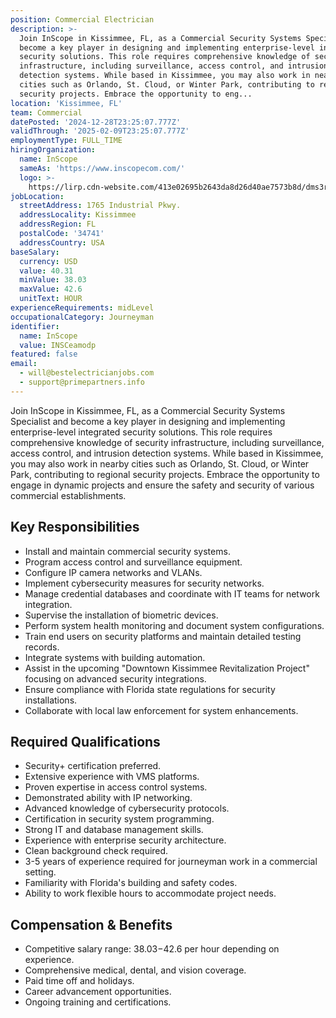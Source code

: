 ```yaml
---
position: Commercial Electrician
description: >-
  Join InScope in Kissimmee, FL, as a Commercial Security Systems Specialist and
  become a key player in designing and implementing enterprise-level integrated
  security solutions. This role requires comprehensive knowledge of security
  infrastructure, including surveillance, access control, and intrusion
  detection systems. While based in Kissimmee, you may also work in nearby
  cities such as Orlando, St. Cloud, or Winter Park, contributing to regional
  security projects. Embrace the opportunity to eng...
location: 'Kissimmee, FL'
team: Commercial
datePosted: '2024-12-28T23:25:07.777Z'
validThrough: '2025-02-09T23:25:07.777Z'
employmentType: FULL_TIME
hiringOrganization:
  name: InScope
  sameAs: 'https://www.inscopecom.com/'
  logo: >-
    https://lirp.cdn-website.com/413e02695b2643da8d26d40ae7573b8d/dms3rep/multi/opt/Inscope+logo+for+website-a85d3781-1920w.png
jobLocation:
  streetAddress: 1765 Industrial Pkwy.
  addressLocality: Kissimmee
  addressRegion: FL
  postalCode: '34741'
  addressCountry: USA
baseSalary:
  currency: USD
  value: 40.31
  minValue: 38.03
  maxValue: 42.6
  unitText: HOUR
experienceRequirements: midLevel
occupationalCategory: Journeyman
identifier:
  name: InScope
  value: INSCeamodp
featured: false
email:
  - will@bestelectricianjobs.com
  - support@primepartners.info
---
```




Join InScope in Kissimmee, FL, as a Commercial Security Systems Specialist and become a key player in designing and implementing enterprise-level integrated security solutions. This role requires comprehensive knowledge of security infrastructure, including surveillance, access control, and intrusion detection systems. While based in Kissimmee, you may also work in nearby cities such as Orlando, St. Cloud, or Winter Park, contributing to regional security projects. Embrace the opportunity to engage in dynamic projects and ensure the safety and security of various commercial establishments.

## Key Responsibilities
- Install and maintain commercial security systems.
- Program access control and surveillance equipment.
- Configure IP camera networks and VLANs.
- Implement cybersecurity measures for security networks.
- Manage credential databases and coordinate with IT teams for network integration.
- Supervise the installation of biometric devices.
- Perform system health monitoring and document system configurations.
- Train end users on security platforms and maintain detailed testing records.
- Integrate systems with building automation.
- Assist in the upcoming "Downtown Kissimmee Revitalization Project" focusing on advanced security integrations.
- Ensure compliance with Florida state regulations for security installations.
- Collaborate with local law enforcement for system enhancements.

## Required Qualifications
- Security+ certification preferred.
- Extensive experience with VMS platforms.
- Proven expertise in access control systems.
- Demonstrated ability with IP networking.
- Advanced knowledge of cybersecurity protocols.
- Certification in security system programming.
- Strong IT and database management skills.
- Experience with enterprise security architecture.
- Clean background check required.
- 3-5 years of experience required for journeyman work in a commercial setting.
- Familiarity with Florida's building and safety codes.
- Ability to work flexible hours to accommodate project needs.

## Compensation & Benefits
- Competitive salary range: $38.03-$42.6 per hour depending on experience.
- Comprehensive medical, dental, and vision coverage.
- Paid time off and holidays.
- Career advancement opportunities.
- Ongoing training and certifications.
